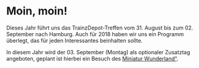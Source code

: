 <h1 class="headline">Moin, moin!</h1>
<p class="first-letter-highlight">Dieses Jahr führt uns das TrainzDepot-Treffen vom 31. August bis zum 02. September nach Hamburg. Auch für 2018 haben wir uns ein Programm überlegt, das für jeden Interessantes beinhalten sollte.</p>

<p>In diesem Jahr wird der 03. September (Montag) als optionaler Zusatztag angeboten, geplant ist hierbei ein Besuch des <a href="https://www.miniatur-wunderland.de/" title="Miniatur Wunderland" target="_blank">Miniatur Wunderland"</a>.</p>
